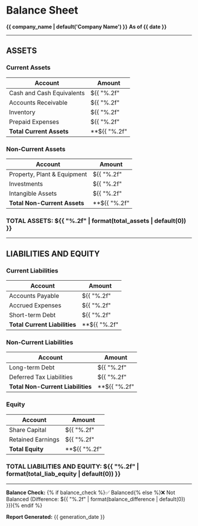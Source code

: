 # Balance Sheet
**{{ company_name | default('Company Name') }}**
**As of {{ date }}**

---

## ASSETS

### Current Assets
| Account | Amount |
|---------|--------|
| Cash and Cash Equivalents | ${{ "%.2f" | format(cash | default(0)) }} |
| Accounts Receivable | ${{ "%.2f" | format(accounts_receivable | default(0)) }} |
| Inventory | ${{ "%.2f" | format(inventory | default(0)) }} |
| Prepaid Expenses | ${{ "%.2f" | format(prepaid_expenses | default(0)) }} |
| **Total Current Assets** | **${{ "%.2f" | format(total_current_assets | default(0)) }}** |

### Non-Current Assets
| Account | Amount |
|---------|--------|
| Property, Plant & Equipment | ${{ "%.2f" | format(ppe | default(0)) }} |
| Investments | ${{ "%.2f" | format(investments | default(0)) }} |
| Intangible Assets | ${{ "%.2f" | format(intangible_assets | default(0)) }} |
| **Total Non-Current Assets** | **${{ "%.2f" | format(total_non_current_assets | default(0)) }}** |

### **TOTAL ASSETS: ${{ "%.2f" | format(total_assets | default(0)) }}**

---

## LIABILITIES AND EQUITY

### Current Liabilities
| Account | Amount |
|---------|--------|
| Accounts Payable | ${{ "%.2f" | format(accounts_payable | default(0)) }} |
| Accrued Expenses | ${{ "%.2f" | format(accrued_expenses | default(0)) }} |
| Short-term Debt | ${{ "%.2f" | format(short_term_debt | default(0)) }} |
| **Total Current Liabilities** | **${{ "%.2f" | format(total_current_liabilities | default(0)) }}** |

### Non-Current Liabilities
| Account | Amount |
|---------|--------|
| Long-term Debt | ${{ "%.2f" | format(long_term_debt | default(0)) }} |
| Deferred Tax Liabilities | ${{ "%.2f" | format(deferred_tax | default(0)) }} |
| **Total Non-Current Liabilities** | **${{ "%.2f" | format(total_non_current_liabilities | default(0)) }}** |

### Equity
| Account | Amount |
|---------|--------|
| Share Capital | ${{ "%.2f" | format(share_capital | default(0)) }} |
| Retained Earnings | ${{ "%.2f" | format(retained_earnings | default(0)) }} |
| **Total Equity** | **${{ "%.2f" | format(total_equity | default(0)) }}** |

### **TOTAL LIABILITIES AND EQUITY: ${{ "%.2f" | format(total_liab_equity | default(0)) }}**

---

**Balance Check:** {% if balance_check %}✅ Balanced{% else %}❌ Not Balanced (Difference: ${{ "%.2f" | format(balance_difference | default(0)) }}){% endif %}

**Report Generated:** {{ generation_date }}
